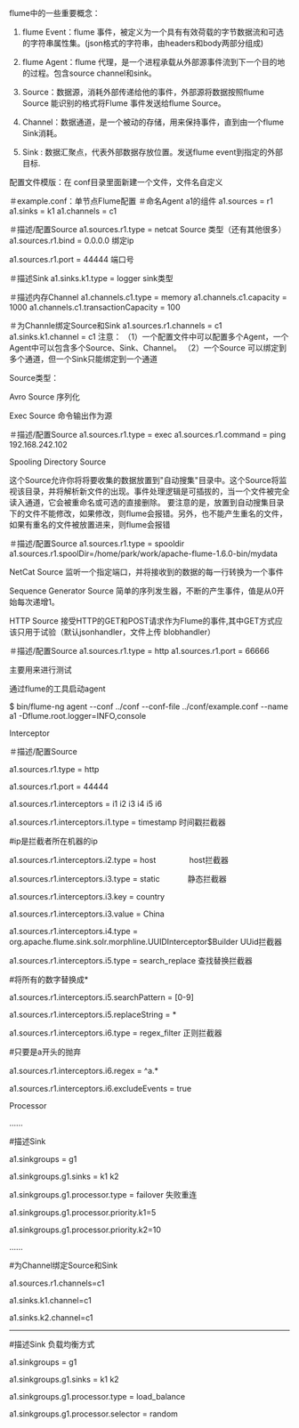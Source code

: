 flume中的一些重要概念：

1. flume Event：flume 事件，被定义为一个具有有效荷载的字节数据流和可选的字符串属性集。(json格式的字符串，由headers和body两部分组成)

 

2. flume Agent：flume 代理，是一个进程承载从外部源事件流到下一个目的地的过程。包含source channel和sink。

3. Source：数据源，消耗外部传递给他的事件，外部源将数据按照flume Source 能识别的格式将Flume 事件发送给flume Source。

4. Channel：数据通道，是一个被动的存储，用来保持事件，直到由一个flume Sink消耗。

5. Sink : 数据汇聚点，代表外部数据存放位置。发送flume event到指定的外部目标.

 

配置文件模版：在 conf目录里面新建一个文件，文件名自定义

＃example.conf：单节点Flume配置
＃命名Agent a1的组件
a1.sources = r1
a1.sinks = k1
a1.channels = c1

＃描述/配置Source
a1.sources.r1.type = netcat   Source 类型（还有其他很多）
a1.sources.r1.bind = 0.0.0.0  绑定ip

a1.sources.r1.port = 44444    端口号

＃描述Sink
a1.sinks.k1.type = logger       sink类型

＃描述内存Channel
a1.channels.c1.type = memory
a1.channels.c1.capacity = 1000 
a1.channels.c1.transactionCapacity = 100

＃为Channle绑定Source和Sink
a1.sources.r1.channels = c1
a1.sinks.k1.channel = c1
注意：
（1）一个配置文件中可以配置多个Agent，一个Agent中可以包含多个Source、Sink、Channel。
（2）一个Source 可以绑定到多个通道，但一个Sink只能绑定到一个通道

Source类型：

Avro Source 序列化

Exec Source 命令输出作为源

＃描述/配置Source
a1.sources.r1.type = exec
a1.sources.r1.command = ping 192.168.242.102 

Spooling Directory Source  

这个Source允许你将将要收集的数据放置到"自动搜集"目录中。这个Source将监视该目录，并将解析新文件的出现。事件处理逻辑是可插拔的，当一个文件被完全读入通道，它会被重命名或可选的直接删除。
要注意的是，放置到自动搜集目录下的文件不能修改，如果修改，则flume会报错。另外，也不能产生重名的文件，如果有重名的文件被放置进来，则flume会报错

＃描述/配置Source
a1.sources.r1.type = spooldir
a1.sources.r1.spoolDir=/home/park/work/apache-flume-1.6.0-bin/mydata

NetCat Source  监听一个指定端口，并将接收到的数据的每一行转换为一个事件

Sequence Generator Source 简单的序列发生器，不断的产生事件，值是从0开始每次递增1。

HTTP Source 接受HTTP的GET和POST请求作为Flume的事件,其中GET方式应该只用于试验（默认jsonhandler，文件上传 blobhandler）

＃描述/配置Source
a1.sources.r1.type = http
a1.sources.r1.port = 66666

 

主要用来进行测试

通过flume的工具启动agent

$ bin/flume-ng agent --conf ../conf --conf-file ../conf/example.conf --name a1 -Dflume.root.logger=INFO,console

 

Interceptor

 

＃描述/配置Source

a1.sources.r1.type  =  http

a1.sources.r1.port  =  44444

a1.sources.r1.interceptors = i1 i2 i3 i4 i5 i6

a1.sources.r1.interceptors.i1.type = timestamp  时间戳拦截器

#ip是拦截者所在机器的ip

a1.sources.r1.interceptors.i2.type = host　　　　 host拦截器

a1.sources.r1.interceptors.i3.type = static 　　　  静态拦截器

a1.sources.r1.interceptors.i3.key = country

a1.sources.r1.interceptors.i3.value = China

a1.sources.r1.interceptors.i4.type = org.apache.flume.sink.solr.morphline.UUIDInterceptor$Builder UUid拦截器

a1.sources.r1.interceptors.i5.type = search_replace  查找替换拦截器

#将所有的数字替换成*

a1.sources.r1.interceptors.i5.searchPattern = [0-9]  

a1.sources.r1.interceptors.i5.replaceString = *

a1.sources.r1.interceptors.i6.type = regex_filter       正则拦截器

#只要是a开头的抛弃

a1.sources.r1.interceptors.i6.regex = ^a.*　　　　　　

a1.sources.r1.interceptors.i6.excludeEvents = true

 

 

 

 

Processor

......

#描述Sink

a1.sinkgroups = g1

a1.sinkgroups.g1.sinks = k1 k2

a1.sinkgroups.g1.processor.type = failover  失败重连

a1.sinkgroups.g1.processor.priority.k1=5

a1.sinkgroups.g1.processor.priority.k2=10

......

#为Channel绑定Source和Sink

a1.sources.r1.channels=c1

a1.sinks.k1.channel=c1

a1.sinks.k2.channel=c1

------------------------------------------------------

#描述Sink 负载均衡方式

a1.sinkgroups = g1

a1.sinkgroups.g1.sinks = k1 k2

a1.sinkgroups.g1.processor.type = load_balance

a1.sinkgroups.g1.processor.selector = random

